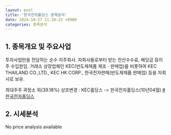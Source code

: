 ```yaml
---
layout: post
title: '한국전자홀딩스 종목분석'
date: 2024-10-27 21:20:23 +0900
categories: 종목분석
---
```


## 1. 종목개요 및 주요사업

투자사업만을 전담하는 순수 지주회사. 자회사들로부터 받는 전산수수료, 배당금 등이 주 수입원임. 거래소 상장업체인 KEC(반도체제품 제조ㆍ판매업)를 비롯하여 KEC THAILAND CO.,LTD., KEC HK CORP., 한국전자판매(반도체제품 판매업) 등을 자회사로 보유. 

최대주주 곽정소 외(39.18%) 상호변경 : KEC홀딩스 -> 한국전자홀딩스(10년04월)
[#한국전자홀딩스](#)

## 2. 시세분석

No price analysis available
